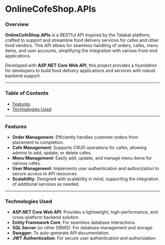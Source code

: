 # OnlineCofeShop.APIs

### Overview
**OnlineCofeShop.APIs** is a RESTful API inspired by the Talabat platform, crafted to support and streamline food delivery services for cafes and other food vendors. This API allows for seamless handling of orders, cafes, menu items, and user accounts, simplifying the integration with various front-end applications. 

Developed with **ASP.NET Core Web API**, this project provides a foundation for developers to build food delivery applications and services with robust backend support.

---

### Table of Contents
- [Features](#features)
- [Technologies Used](#technologies-used)
---

### Features

- **Order Management**: Efficiently handles customer orders from placement to completion.
- **Cafe Management**: Supports CRUD operations for cafes, allowing admins to add, update, or delete cafes.
- **Menu Management**: Easily add, update, and manage menu items for various cafes.
- **User Management**: Implements user authentication and authorization to secure access to API resources.
- **Scalability**: Designed with scalability in mind, supporting the integration of additional services as needed.

---

### Technologies Used
- **ASP.NET Core Web API**: Provides a lightweight, high-performance, and cross-platform backend solution.
- **Entity Framework Core**: For seamless database interactions.
- **SQL Server** (or other DBMS): For database management and storage.
- **Swagger**: To auto-generate API documentation.
- **JWT Authentication**: For secure user authentication and authorization.
